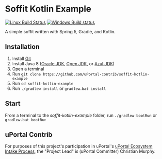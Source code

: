 # Soffit Kotlin Example

[![Linux Build Status](https://travis-ci.org/uPortal-contrib/soffit-kotlin-example.svg?branch=master)](https://travis-ci.org/uPortal-contrib/soffit-kotlin-example)
[![Windows Build status](https://ci.appveyor.com/api/projects/status/qpl2mx9x8hslt0lr?svg=true)](https://ci.appveyor.com/api/projects/status/qpl2mx9x8hslt0lr/branch/master?svg=true)

A simple soffit written with Spring 5, Gradle, and Kotlin.

## Installation

1. Install [Git](https://git-scm.com/download)
2. Install Java 8 ([Oracle JDK](http://www.oracle.com/technetwork/java/javase/downloads/index-jsp-138363.html), [Open JDK](http://jdk.java.net/8/), or [Azul JDK](http://www.azul.com/downloads/zulu/))
3. Open a terminal
4. Run `git clone https://github.com/uPortal-contrib/soffit-kotlin-example`
5. Run `cd soffit-kotlin-example`
6. Run `./gradlew install` or `gradlew.bat install`

## Start

From a terminal to the *soffit-kotlin-example* folder, run `./gradlew bootRun` or `gradlew.bat bootRun`

## uPortal Contrib

For purposes of this project's participation in uPortal's
[uPortal Ecosystem Intake Process][],
the "Project Lead" is (uPortal Committer) Christian Murphy.

[uPortal Ecosystem Intake Process]: https://docs.google.com/document/d/18iG8oAPaADzgrk4JMok_Byg0DiPmuNS9S8RRdzSF0nQ

